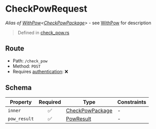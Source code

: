 # CheckPowRequest
*Alias of [WithPow](../../pow/WithPow.md)\<[CheckPowPackage](../../routes/check_pow/CheckPowPackage.md)\>* - see [WithPow](../../pow/WithPow.md) for description
> Defined in [check_pow.rs](../../../../interface/src/interface/routes/check_pow.rs)

## Route
- Path: `/check_pow`
- Method: `POST`
- Requires [authentication](../../../Flows/Authentication%20Flow.md): ❌

## Schema

| Property | Required | Type | Constraints |
| --- | :---: | --- | --- |
| `inner` | ✅ | [CheckPowPackage](../../routes/check_pow/CheckPowPackage.md) |  -  |
| `pow_result` | ✅ | [PowResult](../../pow/PowResult.md) |  -  |


